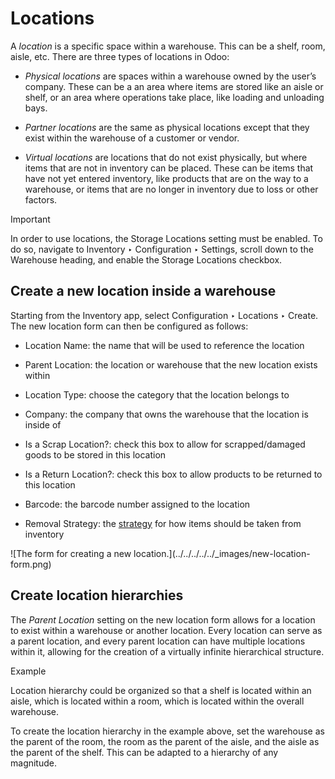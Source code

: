# Locations

A _location_ is a specific space within a warehouse. This can be a shelf,
room, aisle, etc. There are three types of locations in Odoo:

  * _Physical locations_ are spaces within a warehouse owned by the user’s company. These can be a an area where items are stored like an aisle or shelf, or an area where operations take place, like loading and unloading bays.

  * _Partner locations_ are the same as physical locations except that they exist within the warehouse of a customer or vendor.

  * _Virtual locations_ are locations that do not exist physically, but where items that are not in inventory can be placed. These can be items that have not yet entered inventory, like products that are on the way to a warehouse, or items that are no longer in inventory due to loss or other factors.

Important

In order to use locations, the Storage Locations setting must be enabled. To
do so, navigate to Inventory ‣ Configuration ‣ Settings, scroll down to the
Warehouse heading, and enable the Storage Locations checkbox.

## Create a new location inside a warehouse

Starting from the Inventory app, select Configuration ‣ Locations ‣ Create.
The new location form can then be configured as follows:

  * Location Name: the name that will be used to reference the location

  * Parent Location: the location or warehouse that the new location exists within

  * Location Type: choose the category that the location belongs to

  * Company: the company that owns the warehouse that the location is inside of

  * Is a Scrap Location?: check this box to allow for scrapped/damaged goods to be stored in this location

  * Is a Return Location?: check this box to allow products to be returned to this location

  * Barcode: the barcode number assigned to the location

  * Removal Strategy: the [strategy](../advanced_operations_warehouse/removal.html#inventory-routes-strategies-removal) for how items should be taken from inventory

![The form for creating a new location.](../../../../../_images/new-location-
form.png)

## Create location hierarchies

The _Parent Location_ setting on the new location form allows for a location
to exist within a warehouse or another location. Every location can serve as a
parent location, and every parent location can have multiple locations within
it, allowing for the creation of a virtually infinite hierarchical structure.

Example

Location hierarchy could be organized so that a shelf is located within an
aisle, which is located within a room, which is located within the overall
warehouse.

To create the location hierarchy in the example above, set the warehouse as
the parent of the room, the room as the parent of the aisle, and the aisle as
the parent of the shelf. This can be adapted to a hierarchy of any magnitude.

